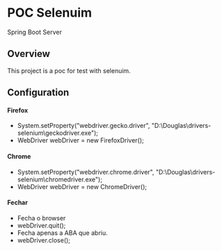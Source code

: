 # POC Selenuim

Spring Boot Server 


## Overview  
This project is a poc for test with selenuim.

## Configuration
#### Firefox
- System.setProperty("webdriver.gecko.driver", "D:\\Douglas\\drivers-selenium\\geckodriver.exe");
- WebDriver webDriver = new FirefoxDriver();

#### Chrome
- System.setProperty("webdriver.chrome.driver", "D:\\Douglas\\drivers-selenium\\chromedriver.exe");
- WebDriver webDriver = new ChromeDriver();

#### Fechar 
- Fecha o browser
- webDriver.quit();
- Fecha apenas a ABA que abriu.
- webDriver.close();